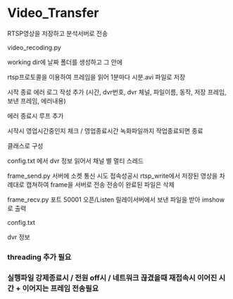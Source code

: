 # Video_Transfer
RTSP영상을 저장하고 분석서버로 전송

video_recoding.py

working dir에 날짜 폴더를 생성하고 그 안에

rtsp프로토콜을 이용하여 프레임을 읽어 1분마다 시분.avi 파일로 저장

시작 종료 에러 로그 작성 추가 (시간, dvr번호, dvr 체널, 파일이름, 동작, 저장 프레임, 보낸 프레임, 에러내용) 

에러 종료시 루프 추가

시작시 영업시간중인지 체크 / 영업종료시간 녹화파일까지 작업종료되면 종료

클래스로 구성

config.txt 에서 dvr 정보 읽어서 채널 별 멀티 스레드



frame_send.py
서버에 소켓 통신 시도
접속성공시
rtsp_write에서 저장된 영상을 차례대로 캡쳐하여 frame을 서버로 전송
전송이 완료된 파일은 삭제

frame_recv.py
포트 50001 오픈/Listen
릴레이서버에서 보낸 파일을 받아 imshow로 출력

config.txt

dvr 정보 

### threading 추가 필요
### 실행파일 강제종료시 / 전원 off시 / 네트워크 끊겼을때 재접속시 이어진 시간 + 이어지는 프레임 전송필요
